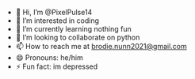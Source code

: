 - 👋 Hi, I’m @PixelPulse14
- 👀 I’m interested in coding
- 🌱 I’m currently learning nothing fun
- 💞️ I’m looking to collaborate on python
- 📫 How to reach me at brodie.nunn2021@gmail.com
- 😄 Pronouns: he/him
- ⚡ Fun fact: im depressed

<!---
PixelPulse14/PixelPulse14 is a ✨ special ✨ repository because its `README.md` (this file) appears on your GitHub profile.
You can click the Preview link to take a look at your changes.
--->
